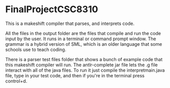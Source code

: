 # FinalProjectCSC8310

This is a makeshift compiler that parses, and interprets code.

All the files in the output folder are the files that compile and run the code input by the user. It runs in a terminal or command prompt window. The grammar is a hybrid version of SML, which is an older language that some schools use to teach coding. 


There is a parser test files folder that shows a bunch of example code that this makeshift compiler will run. The antlr-complete jar file lets the .g file interact with all of the java files. To run it just compile the interpretmain.java file, type in your test code, and then if you're in the terminal press control+d.
